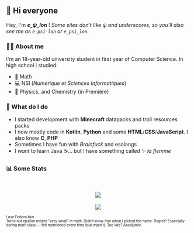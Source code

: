 ## 👋 Hi everyone

Hey, I'm ***e_ψ_lon*** !
*Some sites don’t like ψ and underscores, so you’ll also see me as `e-psi-lon` or `e_psi_lon`.*

### 🧑‍💻 About me 

I'm an 18-year-old university student in first year of Computer Science. 
In high school I studied: 
- 🧮 Math
- 💻 NSI (*Numérique et Sciences Informatiques*)
- 🧪 Physics, and Chemistry (in Première)

### 🔧 What do I do 

- I started development with **Minecraft** datapacks and troll resources packs
- I now mostly code in **Kotlin**, **Python** and some **HTML**/**CSS**/**JavaScript**. I also know **C**, **PHP**
- Sometimes I have fun with *Brainfuck* and esolangs 
- I *want* to learn Java ☕... but I have something called ✨ *la flemme* 

### 📊 Some Stats

<br/>
<p align="center">
  <img src="https://github-readme-stats.vercel.app/api?username=e-psi-lon&hide=issues&show_icons=true&theme=radical&count_private=true"/>
  <br/><br/>
  <img src="https://github-readme-stats.vercel.app/api/top-langs/?username=e-psi-lon&layout=compact&theme=radical&count_private=true"/>
</p>

<sub><sup>
I use Fedora btw<br/>
Turns out epsilon means “very small” in math. Didn’t know that when I picked the name. Regret? Especially during math class — felt mentioned every time (but wasn’t). Too late? Absolutely.
</sup></sub>
